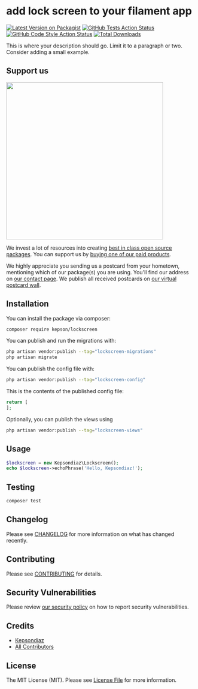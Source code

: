# add lock screen to your filament app

[![Latest Version on Packagist](https://img.shields.io/packagist/v/kepson/lockscreen.svg?style=flat-square)](https://packagist.org/packages/kepson/lockscreen)
[![GitHub Tests Action Status](https://img.shields.io/github/actions/workflow/status/kepson/lockscreen/run-tests.yml?branch=main&label=tests&style=flat-square)](https://github.com/kepson/lockscreen/actions?query=workflow%3Arun-tests+branch%3Amain)
[![GitHub Code Style Action Status](https://img.shields.io/github/actions/workflow/status/kepson/lockscreen/fix-php-code-style-issues.yml?branch=main&label=code%20style&style=flat-square)](https://github.com/kepson/lockscreen/actions?query=workflow%3A"Fix+PHP+code+style+issues"+branch%3Amain)
[![Total Downloads](https://img.shields.io/packagist/dt/kepson/lockscreen.svg?style=flat-square)](https://packagist.org/packages/kepson/lockscreen)

This is where your description should go. Limit it to a paragraph or two. Consider adding a small example.

## Support us

[<img src="https://github-ads.s3.eu-central-1.amazonaws.com/lockscreen.jpg?t=1" width="419px" />](https://spatie.be/github-ad-click/lockscreen)

We invest a lot of resources into creating [best in class open source packages](https://spatie.be/open-source). You can support us by [buying one of our paid products](https://spatie.be/open-source/support-us).

We highly appreciate you sending us a postcard from your hometown, mentioning which of our package(s) you are using. You'll find our address on [our contact page](https://spatie.be/about-us). We publish all received postcards on [our virtual postcard wall](https://spatie.be/open-source/postcards).

## Installation

You can install the package via composer:

```bash
composer require kepson/lockscreen
```

You can publish and run the migrations with:

```bash
php artisan vendor:publish --tag="lockscreen-migrations"
php artisan migrate
```

You can publish the config file with:

```bash
php artisan vendor:publish --tag="lockscreen-config"
```

This is the contents of the published config file:

```php
return [
];
```

Optionally, you can publish the views using

```bash
php artisan vendor:publish --tag="lockscreen-views"
```

## Usage

```php
$lockscreen = new Kepsondiaz\Lockscreen();
echo $lockscreen->echoPhrase('Hello, Kepsondiaz!');
```

## Testing

```bash
composer test
```

## Changelog

Please see [CHANGELOG](CHANGELOG.md) for more information on what has changed recently.

## Contributing

Please see [CONTRIBUTING](CONTRIBUTING.md) for details.

## Security Vulnerabilities

Please review [our security policy](../../security/policy) on how to report security vulnerabilities.

## Credits

- [Kepsondiaz](https://github.com/Kepson)
- [All Contributors](../../contributors)

## License

The MIT License (MIT). Please see [License File](LICENSE.md) for more information.
